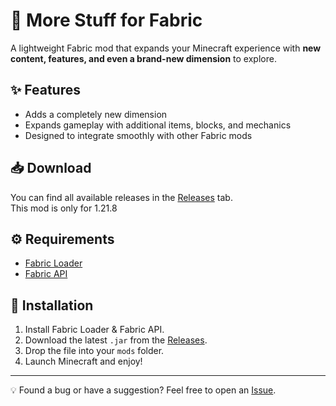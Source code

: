 # 🌌 More Stuff for Fabric

A lightweight Fabric mod that expands your Minecraft experience with **new content, features, and even a brand-new dimension** to explore.

## ✨ Features
- Adds a completely new dimension  
- Expands gameplay with additional items, blocks, and mechanics  
- Designed to integrate smoothly with other Fabric mods  

## 📥 Download
You can find all available releases in the [Releases](../../releases) tab.  
This mod is only for 1.21.8

## ⚙️ Requirements
- [Fabric Loader](https://fabricmc.net/)  
- [Fabric API](https://modrinth.com/mod/fabric-api)  

## 🧩 Installation
1. Install Fabric Loader & Fabric API.  
2. Download the latest `.jar` from the [Releases](../../releases).  
3. Drop the file into your `mods` folder.  
4. Launch Minecraft and enjoy!  

---
💡 Found a bug or have a suggestion? Feel free to open an [Issue](../../issues).  
